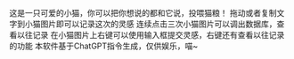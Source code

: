 这是一只可爱的小猫，你可以把你想说的都和它说，投喂猫粮！
拖动或者复制文字到小猫图片即可以记录这次的灵感
连续点击三次小猫图片可以调出数据库，查看以往记录
在小猫图片上右键可以使用输入框提交灵感，右键还有查看以往记录的功能
本软件基于ChatGPT指令生成，仅供娱乐，喵~
